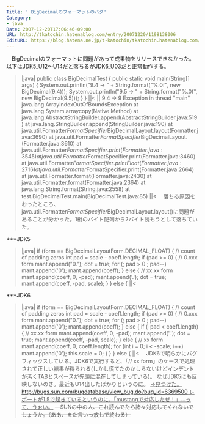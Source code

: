 ```yaml
---
Title: ' BigDecimalのフォーマットのバグ'
Category:
- java
Date: 2007-12-20T17:06:46+09:00
URL: http://tkatochin.hatenablog.com/entry/20071220/1198138006
EditURL: https://blog.hatena.ne.jp/t-katochin/tkatochin.hatenablog.com/atom/entry/6653586347154755103
---
```


　BigDecimalのフォーマットに問題があって成果物をリリースできなかった。以下はJDK5_U12〜U14だと落ちるがJDK6_U03だと正常動作する。
>|java|
public class BigDecimalTest {
  public static void main(String[] args) {
    System.out.println("9.4 -> " + String.format("%.0f", new BigDecimal(9.4)));
    System.out.println("9.5 -> " + String.format("%.0f", new BigDecimal(9.5)));
  }
}
||<
>||
9.4 -> 9
Exception in thread "main" java.lang.ArrayIndexOutOfBoundsException
	at java.lang.System.arraycopy(Native Method)
	at java.lang.AbstractStringBuilder.append(AbstractStringBuilder.java:519)
	at java.lang.StringBuilder.append(StringBuilder.java:190)
	at java.util.Formatter$FormatSpecifier$BigDecimalLayout.layout(Formatter.java:3690)
	at java.util.Formatter$FormatSpecifier$BigDecimalLayout.<init>(Formatter.java:3610)
	at java.util.Formatter$FormatSpecifier.print(Formatter.java:3545)
	at java.util.Formatter$FormatSpecifier.print(Formatter.java:3460)
	at java.util.Formatter$FormatSpecifier.printFloat(Formatter.java:2716)
	at java.util.Formatter$FormatSpecifier.print(Formatter.java:2664)
	at java.util.Formatter.format(Formatter.java:2430)
	at java.util.Formatter.format(Formatter.java:2364)
	at java.lang.String.format(String.java:2558)
	at test.BigDecimalTest.main(BigDecimalTest.java:85)
||<
　落ちる原因をおったところ、java.util.Formatter$FormatSpecifier$BigDecimalLayout.layout()に問題があることが分かった。1桁のバイト配列から2バイト読もうとして落ちていた。

***JDK5
>|java|
	if (form == BigDecimalLayoutForm.DECIMAL_FLOAT) {
	    // count of padding zeros
	    int pad = scale - coeff.length;
	    if (pad >= 0) {
		// 0.xxx form
		mant.append("0.");
		dot = true;
		for (; pad > 0 ; pad--) mant.append('0');
		mant.append(coeff);
	    } else {
		// xx.xx form
		mant.append(coeff, 0, -pad);
		mant.append('.');
		dot = true;
		mant.append(coeff, -pad, scale);
	    }
	} else {
||<

***JDK6
>|java|
	if (form == BigDecimalLayoutForm.DECIMAL_FLOAT) {
	    // count of padding zeros
	    int pad = scale - coeff.length;
	    if (pad >= 0) {
		// 0.xxx form
		mant.append("0.");
		dot = true;
		for (; pad > 0 ; pad--) mant.append('0');
		mant.append(coeff);
	    } else {
		if (-pad < coeff.length) {
		    // xx.xx form
		    mant.append(coeff, 0, -pad);
		    mant.append('.');
		    dot = true;
		    mant.append(coeff, -pad, scale);
		} else {
		    // xx form
		    mant.append(coeff, 0, coeff.length);
			    for (int i = 0; i < -scale; i++) 
				mant.append('0');
		    this.scale = 0;
		}
	    }
	} else {
||<
　JDK6で明らかにバグフィックスしている。JDK6で実行すると、「// xx form」のケースで処理されて正しい結果が得られる(しかし慌てたのかしらないけどインデントが汚くTABとスペースが先頭に混在してしまっている)。
  なぜJDK5にも反映しないのさ。最近もU14出したばかりというのに。
<ins datetime="2007-12-24T10:49:52+09:00">→見つけた。http://bugs.sun.com/bugdatabase/view_bug.do?bug_id=6369500 レポートが1.5で起きているというのに、「mustangで対応したぜ！」…って、うぉい。</ins>
<del datetime="2007-12-24T11:00:11+09:00">　SUNの中の人、これ読んでたら諸々対応してくれないでしょうか。（ああ、また言いっ放しで終わる）</del>
